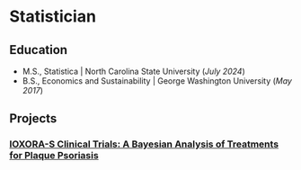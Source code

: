# Statistician

## Education
- M.S., Statistica | North Carolina State University (_July 2024_)								       		
- B.S., Economics and Sustainability	| George Washington University (_May 2017_)

## Projects
### [IOXORA-S Clinical Trials: A Bayesian Analysis of Treatments for Plaque Psoriasis](https://sarahdpagan.github.io/psoriasis/)			        		
